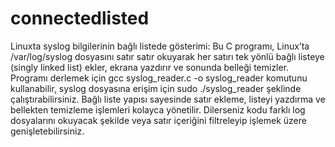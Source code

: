 # connectedlisted
Linuxta syslog bilgilerinin bağlı listede gösterimi:
Bu C programı, Linux’ta /var/log/syslog dosyasını satır satır okuyarak her satırı tek yönlü bağlı listeye (singly linked list) ekler, ekrana yazdırır ve sonunda belleği temizler. Programı derlemek için gcc syslog_reader.c -o syslog_reader komutunu kullanabilir, syslog dosyasına erişim için sudo ./syslog_reader şeklinde çalıştırabilirsiniz. Bağlı liste yapısı sayesinde satır ekleme, listeyi yazdırma ve bellekten temizleme işlemleri kolayca yönetilir. Dilerseniz kodu farklı log dosyalarını okuyacak şekilde veya satır içeriğini filtreleyip işlemek üzere genişletebilirsiniz.
